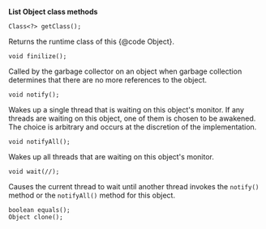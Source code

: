 **List Object class methods**

    Class<?> getClass();
Returns the runtime class of this {@code Object}.

    void finilize();
Called by the garbage collector on an object when garbage collection determines that there are no more references to the object.

    void notify();
Wakes up a single thread that is waiting on this object's monitor. If any threads are waiting on this object, one of them is chosen to be awakened. The choice is arbitrary and occurs at the discretion of the implementation.

    void notifyAll();
Wakes up all threads that are waiting on this object's monitor.

    void wait(//);
Causes the current thread to wait until another thread invokes the `notify()` method or the `notifyAll()` method for this object.


    boolean equals();
    Object clone();